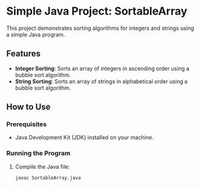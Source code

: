 # Simple Java Project: SortableArray

This project demonstrates sorting algorithms for integers and strings using a simple Java program.

## Features

- **Integer Sorting**: Sorts an array of integers in ascending order using a bubble sort algorithm.
- **String Sorting**: Sorts an array of strings in alphabetical order using a bubble sort algorithm.

## How to Use

### Prerequisites
- Java Development Kit (JDK) installed on your machine.

### Running the Program
1. Compile the Java file:
   ```bash
   javac SortableArray.java
